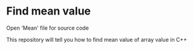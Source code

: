 # Find mean value 

Open 'Mean' file for source code

This repository will tell you how to find mean value of array value in C++
